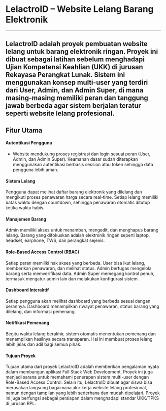 # LelactroID – Website Lelang Barang Elektronik
---
LelactroID adalah proyek pembuatan website lelang untuk barang elektronik ringan. Proyek ini dibuat sebagai latihan sebelum menghadapi Ujian Kompetensi Keahlian (UKK) di jurusan Rekayasa Perangkat Lunak. Sistem ini menggunakan konsep multi-user yang terdiri dari User, Admin, dan Admin Super, di mana masing-masing memiliki peran dan tanggung jawab berbeda agar sistem berjalan teratur seperti website lelang profesional.
---
## Fitur Utama
#### Autentikasi Pengguna
- Website mendukung proses registrasi dan login sesuai peran (User, Admin, dan Admin Super). Keamanan dasar sudah diterapkan menggunakan autentikasi berbasis session atau token sehingga data pengguna lebih aman.

#### Sistem Lelang
Pengguna dapat melihat daftar barang elektronik yang dilelang dan mengikuti proses penawaran harga secara real-time. Setiap lelang memiliki batas waktu dengan countdown, sehingga penawaran otomatis ditutup ketika waktu habis.

#### Manajemen Barang
Admin memiliki akses untuk menambah, mengedit, dan menghapus barang lelang. Barang yang difokuskan adalah elektronik ringan seperti laptop, headset, earphone, TWS, dan perangkat sejenis.

#### Role-Based Access Control (RBAC)
Setiap peran memiliki hak akses yang berbeda. User bisa ikut lelang, memberikan penawaran, dan melihat status. Admin bertugas mengelola barang serta memverifikasi data. Admin Super memegang kontrol penuh, termasuk mengatur admin lain dan melakukan konfigurasi sistem.

#### Dashboard Interaktif
Setiap pengguna akan melihat dashboard yang berbeda sesuai dengan perannya. Dashboard menampilkan riwayat penawaran, status barang yang dilelang, dan informasi pemenang.

#### Notifikasi Pemenang
Begitu waktu lelang berakhir, sistem otomatis menentukan pemenang dan menampilkan hasilnya secara transparan. Hal ini membuat proses lelang lebih jelas dan adil bagi semua pihak.

#### Tujuan Proyek
Tujuan utama dari proyek LelactroID adalah memberikan pengalaman nyata dalam membangun aplikasi Full Stack Web Development. Proyek ini juga menjadi sarana untuk memahami penerapan sistem multi-user dengan Role-Based Access Control. Selain itu, LelactroID dibuat agar siswa bisa merasakan langsung bagaimana alur kerja website lelang profesional, namun dengan tampilan yang lebih sederhana dan mudah dipelajari. Proyek ini juga berfungsi sebagai persiapan dalam menghadapi standar UKK/TPKS di jurusan RPL.
